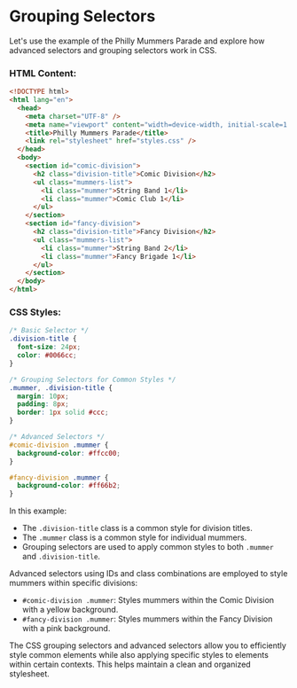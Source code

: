 # Grouping Selectors

Let's use the example of the Philly Mummers Parade and explore how advanced selectors and grouping selectors work in CSS.

### HTML Content:

```html
<!DOCTYPE html>
<html lang="en">
  <head>
    <meta charset="UTF-8" />
    <meta name="viewport" content="width=device-width, initial-scale=1.0" />
    <title>Philly Mummers Parade</title>
    <link rel="stylesheet" href="styles.css" />
  </head>
  <body>
    <section id="comic-division">
      <h2 class="division-title">Comic Division</h2>
      <ul class="mummers-list">
        <li class="mummer">String Band 1</li>
        <li class="mummer">Comic Club 1</li>
      </ul>
    </section>
    <section id="fancy-division">
      <h2 class="division-title">Fancy Division</h2>
      <ul class="mummers-list">
        <li class="mummer">String Band 2</li>
        <li class="mummer">Fancy Brigade 1</li>
      </ul>
    </section>
  </body>
</html>
```

### CSS Styles:

```css
/* Basic Selector */
.division-title {
  font-size: 24px;
  color: #0066cc;
}

/* Grouping Selectors for Common Styles */
.mummer, .division-title {
  margin: 10px;
  padding: 8px;
  border: 1px solid #ccc;
}

/* Advanced Selectors */
#comic-division .mummer {
  background-color: #ffcc00;
}

#fancy-division .mummer {
  background-color: #ff66b2;
}
```

In this example:

- The `.division-title` class is a common style for division titles.
- The `.mummer` class is a common style for individual mummers.
- Grouping selectors are used to apply common styles to both `.mummer` and `.division-title`.

Advanced selectors using IDs and class combinations are employed to style mummers within specific divisions:

- `#comic-division .mummer`: Styles mummers within the Comic Division with a yellow background.
- `#fancy-division .mummer`: Styles mummers within the Fancy Division with a pink background.

The CSS grouping selectors and advanced selectors allow you to efficiently style common elements while also applying specific styles to elements within certain contexts. This helps maintain a clean and organized stylesheet.
